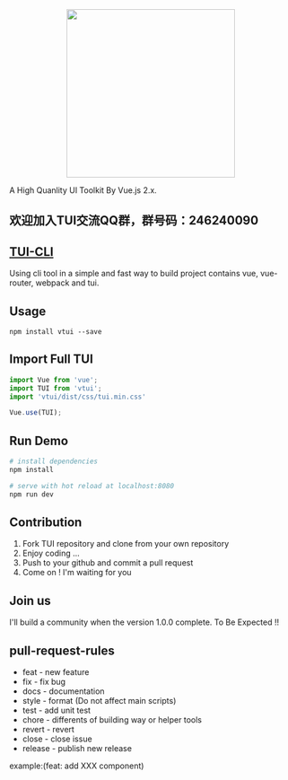 <div style="text-align: center"><img src="https://raw.githubusercontent.com/Bennnis/TUI/v1.0.0/example/assets/TV.jpg" width="300"></div>

A High Quanlity UI Toolkit By Vue.js 2.x.

## 欢迎加入TUI交流QQ群，群号码：246240090

## [TUI-CLI](https://github.com/jameschan888/tui-cli)
Using cli tool in a simple and fast way to build project contains vue, vue-router, webpack and tui.

## Usage
```$bash
npm install vtui --save
```

## Import Full TUI
```javascript
import Vue from 'vue';
import TUI from 'vtui';
import 'vtui/dist/css/tui.min.css'

Vue.use(TUI);
```

## Run Demo

``` bash
# install dependencies
npm install

# serve with hot reload at localhost:8080
npm run dev
```

## Contribution
1. Fork TUI repository and clone from your own repository
2. Enjoy coding ...
3. Push to your github and commit a pull request
4. Come on ! I'm waiting for you

## Join us
I'll build a community when the version 1.0.0 complete.
To Be Expected !!

## pull-request-rules
* feat - new feature
* fix - fix bug
* docs - documentation
* style - format (Do not affect main scripts)
* test - add unit test
* chore - differents of building way or helper tools
* revert - revert
* close - close issue
* release - publish new release

example:(feat: add XXX component)

